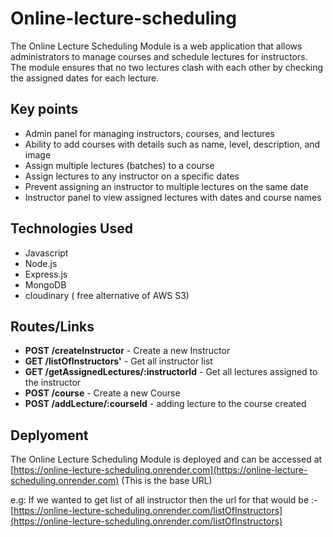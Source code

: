 # Online-lecture-scheduling

The Online Lecture Scheduling Module is a web application that allows administrators to manage courses and schedule lectures for instructors. The module ensures that no two lectures clash with each other by checking the assigned dates for each lecture.

## Key points

- Admin panel for managing instructors, courses, and lectures
- Ability to add courses with details such as name, level, description, and image
- Assign multiple lectures (batches) to a course
- Assign lectures to any instructor on a specific dates
- Prevent assigning an instructor to multiple lectures on the same date
- Instructor panel to view assigned lectures with dates and course names

## Technologies Used

- Javascript
- Node.js
- Express.js
- MongoDB
- cloudinary ( free alternative of AWS S3)

## Routes/Links

- **POST /createInstructor** - Create a new Instructor
- **GET /listOfInstructors'** - Get all instructor list
- **GET /getAssignedLectures/:instructorId** - Get all lectures assigned to the instructor
- **POST /course** - Create a new Course
- **POST /addLecture/:courseId** - adding lecture to the course created 

## Deplyoment

The Online Lecture Scheduling Module is deployed and can be accessed at [https://online-lecture-scheduling.onrender.com](https://online-lecture-scheduling.onrender.com) (This is the base URL)

e.g: If we wanted to get list of all instructor then the url for that would be :-
[https://online-lecture-scheduling.onrender.com/listOfInstructors](https://online-lecture-scheduling.onrender.com/listOfInstructors)